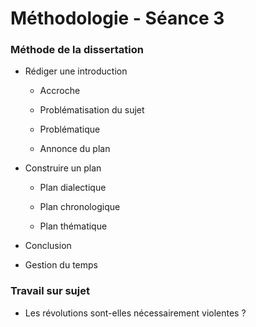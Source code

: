 # Méthodologie - Séance 3

### Méthode de la dissertation

* Rédiger une introduction
  
  * Accroche
  
  * Problématisation du sujet
  
  * Problématique
  
  * Annonce du plan

* Construire un plan
  
  * Plan dialectique
  
  * Plan chronologique
  
  * Plan thématique

* Conclusion

* Gestion du temps

### Travail sur sujet

* Les révolutions sont-elles nécessairement violentes ?


